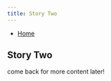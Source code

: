 ```yaml
---
title: Story Two
---
```


- [Home](https://arianaolson419.github.io/KalmanFilterObjectTracking/)

## Story Two
come back for more content later!
